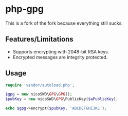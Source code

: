 php-gpg
=======
This is a fork of the fork because everything still sucks.

Features/Limitations
--------------------

 * Supports encrypting with 2048-bit RSA keys.
 * Encrypted messages are integrity protected.
 
Usage
-----

```php
require 'vendor/autoload.php';

$gpg = new nicoSWD\GPG\GPG();
$pubKey = new nicoSWD\GPG\PublicKey($aPublicKey);

echo $gpg->encrypt($pubKey, 'ABCDEFGHIJKL');
```
